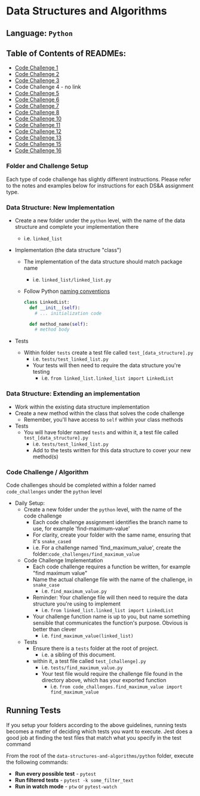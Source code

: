 # Data Structures and Algorithms

## Language: `Python`

## Table of Contents of READMEs:
- [Code Challenge 1](https://github.com/MonikaChris/data-structures-and-algorithms-401-1/tree/codechallenge6/python/code_challenges/array-reverse)
- [Code Challenge 2](https://github.com/MonikaChris/data-structures-and-algorithms-401-1/tree/codechallenge6/python/code_challenges/list-insert-shift)
- [Code Challenge 3](https://github.com/MonikaChris/data-structures-and-algorithms-401-1/tree/codechallenge6/python/code_challenges/list-binary-search)
- Code Challenge 4 - no link
- [Code Challenge 5](https://github.com/MonikaChris/data-structures-and-algorithms-401-1/tree/codechallenge6/python/docs/READMEs/linked_list)
- [Code Challenge 6](https://github.com/MonikaChris/data-structures-and-algorithms-401-1/tree/codechallenge6/python/docs/READMEs/linked_list)
- [Code Challenge 7](https://github.com/MonikaChris/data-structures-and-algorithms-401-1/tree/linked-list-kth/python/docs/READMEs/linked_list)
- [Code Challenge 8](https://github.com/MonikaChris/data-structures-and-algorithms-401-1/tree/zip-lists/python/docs/READMEs/linked_list)
- [Code Challenge 10](https://github.com/MonikaChris/data-structures-and-algorithms-401-1/tree/stack-and-queue/python/docs/READMEs/stacks_and_queues)
- [Code Challenge 11](https://github.com/MonikaChris/data-structures-and-algorithms-401-1/tree/stack-queue-pseudo/python/docs/READMEs/pseudo_queue)
- [Code Challenge 12](https://github.com/MonikaChris/data-structures-and-algorithms-401-1/tree/stack-queue-animal-shelter/python/docs/stack_queue_animal_shelter)
- [Code Challenge 13](https://github.com/MonikaChris/data-structures-and-algorithms-401-1/blob/stack-queue-brackets/python/docs/READMEs/stack-brackets/README.md)
- [Code Challenge 15](https://github.com/MonikaChris/data-structures-and-algorithms-401-1/tree/trees/python/docs/READMEs/binary_trees)
- [Code Challenge 16](https://github.com/MonikaChris/data-structures-and-algorithms-401-1/tree/tree-max/python/docs/READMEs/binary_trees)

### Folder and Challenge Setup

Each type of code challenge has slightly different instructions. Please refer to the notes and examples below for instructions for each DS&A assignment type.

### Data Structure: New Implementation

- Create a new folder under the `python` level, with the name of the data structure and complete your implementation there
  - i.e. `linked_list`
- Implementation (the data structure "class")
  - The implementation of the data structure should match package name
    - i.e. `linked_list/linked_list.py`
  - Follow Python [naming conventions](https://www.python.org/dev/peps/pep-0008/#naming-conventions)

    ```python
    class LinkedList:
      def __init__(self):
        # ... initialization code

      def method_name(self):
        # method body
    ```

- Tests
  - Within folder `tests` create a test file called `test_[data_structure].py`
    - i.e. `tests/test_linked_list.py`
    - Your tests will then need to require the data structure you're testing
      - i.e. `from linked_list.linked_list import LinkedList`

### Data Structure: Extending an implementation

- Work within the existing data structure implementation
- Create a new method within the class that solves the code challenge
  - Remember, you'll have access to `self` within your class methods
- Tests
  - You will have folder named `tests` and within it, a test file called `test_[data_structure].py`
    - i.e. `tests/test_linked_list.py`
    - Add to the tests written for this data structure to cover your new method(s)

### Code Challenge / Algorithm

Code challenges should be completed within a folder named `code_challenges` under the `python` level

- Daily Setup:
  - Create a new folder under the `python` level, with the name of the code challenge
    - Each code challenge assignment identifies the branch name to use, for example 'find-maximum-value'
    - For clarity, create your folder with the same name, ensuring that it's `snake_cased`
    - i.e. For a challenge named 'find_maximum_value', create the folder:`code_challenges/find_maximum_value`
  - Code Challenge Implementation
    - Each code challenge requires a function be written, for example "find maximum value"
    - Name the actual challenge file with the name of the challenge, in `snake_case`
      - i.e. `find_maximum_value.py`
    - Reminder: Your challenge file will then need to require the data structure you're using to implement
      - i.e. `from linked_list.linked_list import LinkedList`
    - Your challenge function name is up to you, but name something sensible that communicates the function's purpose. Obvious is better than clever
      - i.e. `find_maximum_value(linked_list)`
  - Tests
    - Ensure there is a `tests` folder at the root of project.
      - i.e. a sibling of this document.
    - within it, a test file called `test_[challenge].py`
      - i.e. `tests/find_maximum_value.py`
      - Your test file would require the challenge file found in the directory above, which has your exported function
        - i.e. `from code_challenges.find_maximum_value import find_maximum_value`

## Running Tests

If you setup your folders according to the above guidelines, running tests becomes a matter of deciding which tests you want to execute.  Jest does a good job at finding the test files that match what you specify in the test command

From the root of the `data-structures-and-algorithms/python` folder, execute the following commands:

- **Run every possible test** - `pytest`
- **Run filtered tests** - `pytest -k some_filter_text`
- **Run in watch mode** - `ptw` or `pytest-watch`
